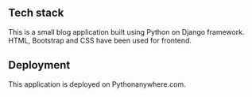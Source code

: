 ## Tech stack
This is a small blog application built using Python on Django framework. HTML, Bootstrap and CSS have been used for frontend.

## Deployment 
This application is deployed on Pythonanywhere.com.

